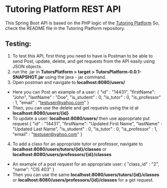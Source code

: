 # Tutoring Platform REST API
This Spring Boot API is based on the PHP logic of the [Tutoring Platform](https://github.com/kareemfelfel/Tutoring_Platform)
So, check the README file in the Tutoring Platform repository.

## Testing:
1. To test this API, first thing you need to have is Postman to be able to send Post, update, delete, and get requests from the API easily using JSON objects.
2. run the .jar in **TutorsPlatform > target > TutorsPlatform-0.0.1-SNAPSHOT.jar** using the java - jar command.
3. Open postman and navigate to **localhost:8080/users/**
- Here you can Post an example of a user: 
{
    "id" : "14431",
    "firstName": "John",
    "lastName" : "Doe",
    "is_student" : 0,
    "is_tutor" : 0,
    "is_professor" : 1,
    "email" : "testuser@yahoo.com"
}
- Then, you can use the delete and get requests using the id at **localhost:8080/users/{id}**
- To update a user: **localhost:8080/users/** then use appropriate put request
{
    "id" : "14431",
    "firstName": "Updated First Name",
    "lastName" : "Updated Last Name",
    "is_student" : 0,
    "is_tutor" : 0,
    "is_professor" : 1,
    "email" : "testuser@yahoo.com"
}
4. To add a class for an appropriate tutor or professor, navigate to **localhost:8080/users/tutors/{id}/classes** or **localhost:8080/users/professors/{id}/classes**
- An example of a post request for an appropriate user:
{
    "class_id" : "2",
    "name": "CIS 403"
}
- Then you can use the same **localhost:8080/users/tutors/{id}/classes** or **localhost:8080/users/professors/{id}/classes** for a get request.


